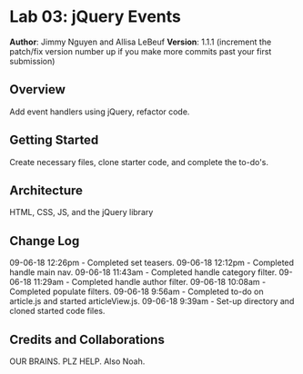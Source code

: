 # Lab 03: jQuery Events

**Author**: Jimmy Nguyen and Allisa LeBeuf
**Version**: 1.1.1 (increment the patch/fix version number up if you make more commits past your first submission)

## Overview
Add event handlers using jQuery, refactor code.

## Getting Started
Create necessary files, clone starter code, and complete the to-do's.

## Architecture
HTML, CSS, JS, and the jQuery library

## Change Log
09-06-18 12:26pm - Completed set teasers.
09-06-18 12:12pm - Completed handle main nav.
09-06-18 11:43am - Completed handle category filter.
09-06-18 11:29am - Completed handle author filter.
09-06-18 10:08am - Completed populate filters.
09-06-18 9:56am - Completed to-do on article.js and started articleView.js.
09-06-18 9:39am - Set-up directory and cloned started code files.


## Credits and Collaborations
OUR BRAINS. PLZ HELP. Also Noah.
